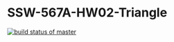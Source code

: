 # SSW-567A-HW02-Triangle
[![build status of master](https://travis-ci.org/Agrawal-Deepti/SSW-567A-HW02-Triangle.svg?branch=master)](https://travis-ci.org/Agrawal-Deepti/SSW-567A-HW02-Triangle)